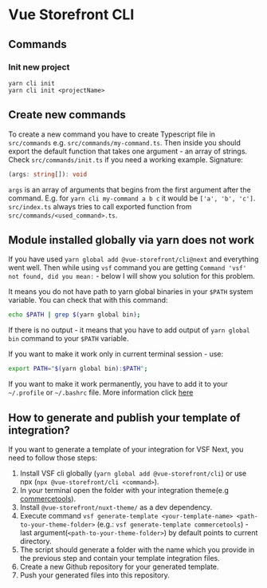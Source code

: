 # Vue Storefront CLI
## Commands
### Init new project
```
yarn cli init
yarn cli init <projectName>
```

## Create new commands
To create a new command you have to create Typescript file in `src/commands` e.g. `src/commands/my-command.ts`. Then inside you should export the default function that takes one argument - an array of strings. Check `src/commands/init.ts` if you need a working example. Signature:
```ts
(args: string[]): void
```

`args` is an array of arguments that begins from the first argument after the command. E.g. for `yarn cli my-command a b c` it would be `['a', 'b', 'c']`.   
`src/index.ts` always tries to call exported function from `src/commands/<used_command>.ts`.

## Module installed globally via yarn does not work
If you have used `yarn global add @vue-storefront/cli@next` and everything went well. Then while using `vsf` command you are getting `Command 'vsf' not found, did you mean:` - below I will show you solution for this problem.

It means you do not have path to yarn global binaries in your `$PATH` system variable. You can check that with this command:
```sh
echo $PATH | grep $(yarn global bin);
```

If there is no output - it means that you have to add output of `yarn global bin` command to your `$PATH` variable.

If you want to make it work only in current terminal session - use:
```sh
export PATH="$(yarn global bin):$PATH";
```

If you want to make it work permanently, you have to add it to your `~/.profile` or `~/.bashrc` file. More information click [here](https://stackoverflow.com/questions/14637979/how-to-permanently-set-path-on-linux-unix)

## How to generate and publish your template of integration?

If you want to generate a template of your integration for VSF Next, you need to follow those steps:
1. Install VSF cli globally (`yarn global add @vue-storefront/cli`) or use npx (`npx @vue-storefront/cli <command>`).
2. In your terminal open the folder with your integration theme(e.g [commercetools](https://github.com/vuestorefront/vue-storefront/tree/next/packages/commercetools/theme)).
3. Install `@vue-storefront/nuxt-theme/` as a dev dependency.   
4. Execute command `vsf generate-template <your-template-name> <path-to-your-theme-folder>` (e.g.: `vsf generate-template commercetools`) - last argument(`<path-to-your-theme-folder>`) by default points to current directory.
5. The script should generate a folder with the name which you provide in the previous step and contain your template integration files.
6. Create a new Github repository for your generated template.
7. Push your generated files into this repository.



   
